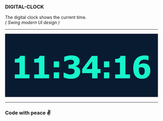 ### DIGITAL-CLOCK
The digital clock shows the current time. <br> <i>( Swing modern UI design ) </i>

<hr>

<img src = "https://github.com/tamanghawana09/Digital-Clock/blob/main/image.png" alt="Digital Clock Image">

<hr>

<h3> Code with peace ✌️</h3>